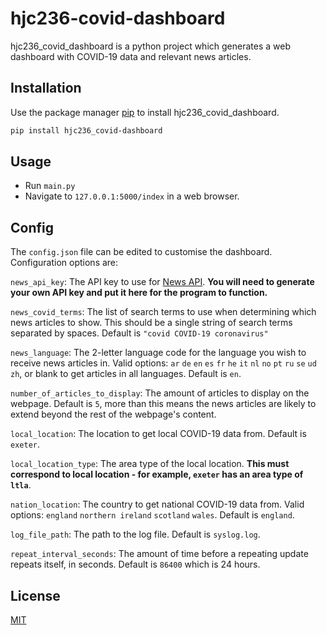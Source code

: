 # hjc236-covid-dashboard

hjc236_covid_dashboard is a python project which generates a web dashboard with COVID-19 data and relevant news articles.

## Installation

Use the package manager [pip](https://pip.pypa.io/en/stable/) to install hjc236_covid_dashboard.

```bash
pip install hjc236_covid-dashboard
```

## Usage

* Run ```main.py```
* Navigate to ```127.0.0.1:5000/index``` in a web browser.

## Config
The ```config.json```  file can be edited to customise the dashboard. Configuration options are:

```news_api_key```: The API key to use for [News API](https://newsapi.org/). **You will need to generate your own API key and put it here for the program to function.**

```news_covid_terms```: The list of search terms to use when determining which news articles to show. This should be a single string of search terms separated by spaces. Default is ```"covid COVID-19 coronavirus"```

```news_language```: The 2-letter language code for the language you wish to receive news articles in. Valid options: ```ar``` ```de``` ```en``` ```es``` ```fr``` ```he``` ```it``` ```nl``` ```no``` ```pt``` ```ru``` ```se``` ```ud``` ```zh```, or blank to get articles in all languages. Default is ```en```.

```number_of_articles_to_display```: The amount of articles to display on the webpage. Default is ```5```, more than this means the news articles are likely to extend beyond the rest of the webpage's content.

```local_location```: The location to get local COVID-19 data from. Default is ```exeter```.

```local_location_type```: The area type of the local location. **This must correspond to local location - for example, ```exeter``` has an area type of ```ltla```**.

```nation_location```: The country to get national COVID-19 data from. Valid options: ```england``` ```northern ireland``` ```scotland``` ```wales```. Default is ```england```.

```log_file_path```: The path to the log file. Default is ```syslog.log```.

```repeat_interval_seconds```: The amount of time before a repeating update repeats itself, in seconds. Default is ```86400``` which is 24 hours.

## License
[MIT](https://choosealicense.com/licenses/mit/)
